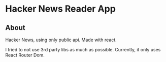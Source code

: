 # Hacker News Reader App

## About

Hacker News, using only public api.
Made with react.

I tried to not use 3rd party libs as much as possible.
Currently, it only uses React Router Dom.
